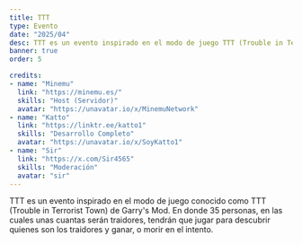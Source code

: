 ```yaml
---
title: TTT
type: Evento
date: "2025/04"
desc: TTT es un evento inspirado en el modo de juego TTT (Trouble in Terrorist Town) de Garry's Mod.
banner: true
order: 5

credits:
- name: "Minemu"
  link: "https://minemu.es/"
  skills: "Host (Servidor)"
  avatar: "https://unavatar.io/x/MinemuNetwork"
- name: "Katto"
  link: "https://linktr.ee/katto1"
  skills: "Desarrollo Completo"
  avatar: "https://unavatar.io/x/SoyKatto1"
- name: "Sir"
  link: "https://x.com/Sir4565"
  skills: "Moderación"
  avatar: "sir"
---
```

TTT es un evento inspirado en el modo de juego conocido como TTT (Trouble in Terrorist Town) de Garry's Mod. En donde 35 personas, en las cuales unas cuantas serán traidores, tendrán que jugar para descubrir quienes son los traidores y ganar, o morir en el intento.